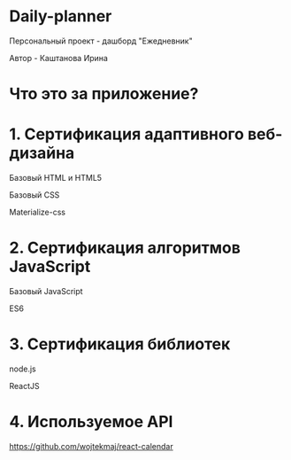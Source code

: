 # Daily-planner

Персональный проект - дашборд "Ежедневник"

Автор - Каштанова Ирина

# Что это за приложение?



# 1. Сертификация адаптивного веб-дизайна
Базовый HTML и HTML5

Базовый CSS

Materialize-css

# 2. Сертификация алгоритмов JavaScript
Базовый JavaScript

ES6

# 3. Сертификация библиотек
node.js

ReactJS

# 4. Используемое API
https://github.com/wojtekmaj/react-calendar
